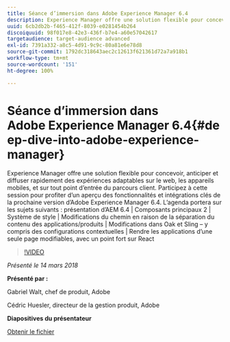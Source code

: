 ```yaml
---
title: Séance d’immersion dans Adobe Experience Manager 6.4
description: Experience Manager offre une solution flexible pour concevoir, anticiper et diffuser rapidement des expériences adaptables sur le web, les appareils mobiles, et sur tout point d’entrée du parcours client. Participez à cette session pour profiter d’un aperçu des fonctionnalités et intégrations clés de la prochaine version d’Adobe Experience Manager 6.4.
uuid: 6cb2db2b-f465-412f-8039-e0281454b264
discoiquuid: 98f017e8-42e3-436f-b7e4-a60e57042617
targetaudience: target-audience advanced
exl-id: 7391a332-a8c5-4d91-9c9c-80a81e6e78d8
source-git-commit: 1792dc318643aec2c12613f621361d72a7a918b1
workflow-type: tm+mt
source-wordcount: '151'
ht-degree: 100%

---
```


# Séance d’immersion dans Adobe Experience Manager 6.4{#deep-dive-into-adobe-experience-manager}

Experience Manager offre une solution flexible pour concevoir, anticiper et diffuser rapidement des expériences adaptables sur le web, les appareils mobiles, et sur tout point d’entrée du parcours client. Participez à cette session pour profiter d’un aperçu des fonctionnalités et intégrations clés de la prochaine version d’Adobe Experience Manager 6.4. L’agenda portera sur les sujets suivants : présentation d’AEM 6.4 | Composants principaux 2 | Système de style | Modifications du chemin en raison de la séparation du contenu des applications/produits | Modifications dans Oak et Sling – y compris des configurations contextuelles | Rendre les applications d’une seule page modifiables, avec un point fort sur React

>[!VIDEO](https://video.tv.adobe.com/v/21749/?quality=9)

*Présenté le 14 mars 2018*

**Présenté par :**

Gabriel Walt, chef de produit, Adobe

Cédric Huesler, directeur de la gestion produit, Adobe

**Diapositives du présentateur**

[Obtenir le fichier](assets/aem64-developerupdate31418.pdf)

<!--
[Get back to the Overview](https://helpx.adobe.com/experience-manager/kt/eseminars/gems/aem-index.html)
-->
